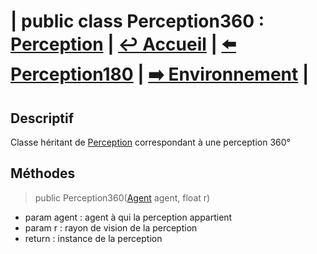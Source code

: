 # **| public class Perception360 :** [**Perception**](./Perception.md) **|** [**↩️ Accueil**](../../doc.md) **|** [**⬅️ Perception180**](./Perception180.md) **|** [**➡️ Environnement**](../Environnement/Environnement.md) **|**

## **Descriptif**

Classe héritant de [Perception](Perception.md) correspondant à une perception 360°

## **Méthodes**

> public Perception360([Agent](../Agent.md) agent, float r)

* param agent : agent à qui la perception appartient
* param r : rayon de vision de la perception
* return : instance de la perception